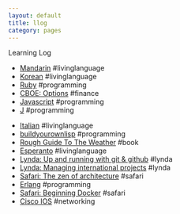 ```yaml
---
layout: default
title: llog
category: pages
---
```


Learning Log

   * [Mandarin](mandarin.html) #livinglanguage
   * [Korean](korean.html) #livinglanguage
   * [Ruby](ruby.html) #programming
   * [CBOE: Options](cboe.html) #finance
   * [Javascript](javascript.html) #programming
   * [J](j.html) #programming
<!--   * [Coursera: Financial Engineering and Risk Management Part I](fineng_riskmgmt_1.html) #finance -->
   * [Italian](italian.html) #livinglanguage
   * [buildyourownlisp](buildyourownlisp.html) #programming
   * [Rough Guide To The Weather](book_rough-guide-to-the-weather.html) #book
   * [Esperanto](esperanto.html) #livinglanguage
   * [Lynda: Up and running with git & github](lynda-up_and_running_with_git_and_github.html) #lynda
   * [Lynda: Managing international projects](lynda-managing_international_projects.html) #lynda
   * [Safari: The zen of architecture](safari-the_zen_of_architecture.html) #safari
   * [Erlang](erlang.html) #programming
   * [Safari: Beginning Docker](safari-beginning_docker.html) #safari
   * [Cisco IOS](cisco_ios.html) #networking
